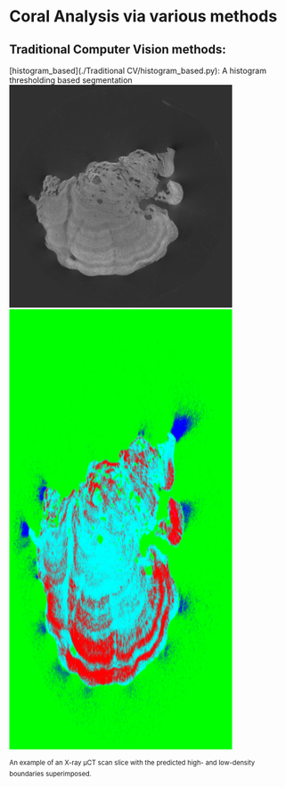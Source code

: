 # Coral Analysis via various methods
## Traditional Computer Vision methods:
[histogram_based](./Traditional CV/histogram_based.py): A histogram thresholding based segmentation
<img src="https://github.com/SimonZeng7108/Coral_Analysis/blob/main/image_denoised.jpg" width="400" height="400">
<img src="https://github.com/SimonZeng7108/Coral_Analysis/blob/main/Traditional%20CV/histogram.png" width="400" height="790">

<sup>An example of an X-ray µCT scan slice with the predicted high- and low-density boundaries superimposed.</sup>


